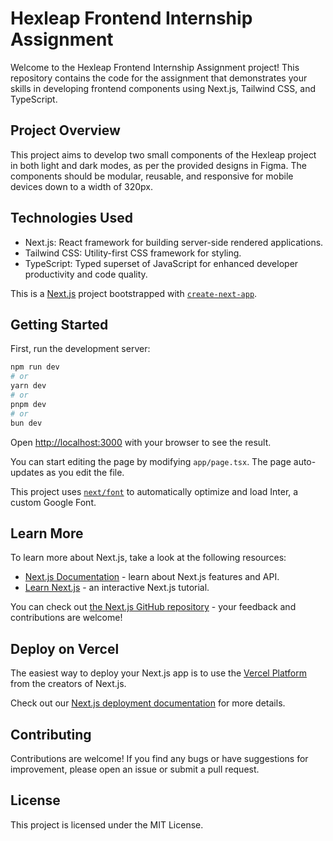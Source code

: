 # Hexleap Frontend Internship Assignment

Welcome to the Hexleap Frontend Internship Assignment project! This repository contains the code for the assignment that demonstrates your skills in developing frontend components using Next.js, Tailwind CSS, and TypeScript.

## Project Overview

This project aims to develop two small components of the Hexleap project in both light and dark modes, as per the provided designs in Figma. The components should be modular, reusable, and responsive for mobile devices down to a width of 320px.

## Technologies Used

- Next.js: React framework for building server-side rendered applications.
- Tailwind CSS: Utility-first CSS framework for styling.
- TypeScript: Typed superset of JavaScript for enhanced developer productivity and code quality.


This is a [Next.js](https://nextjs.org/) project bootstrapped with [`create-next-app`](https://github.com/vercel/next.js/tree/canary/packages/create-next-app).

## Getting Started

First, run the development server:

```bash
npm run dev
# or
yarn dev
# or
pnpm dev
# or
bun dev
```

Open [http://localhost:3000](http://localhost:3000) with your browser to see the result.

You can start editing the page by modifying `app/page.tsx`. The page auto-updates as you edit the file.

This project uses [`next/font`](https://nextjs.org/docs/basic-features/font-optimization) to automatically optimize and load Inter, a custom Google Font.

## Learn More

To learn more about Next.js, take a look at the following resources:

- [Next.js Documentation](https://nextjs.org/docs) - learn about Next.js features and API.
- [Learn Next.js](https://nextjs.org/learn) - an interactive Next.js tutorial.

You can check out [the Next.js GitHub repository](https://github.com/vercel/next.js/) - your feedback and contributions are welcome!

## Deploy on Vercel

The easiest way to deploy your Next.js app is to use the [Vercel Platform](https://vercel.com/new?utm_medium=default-template&filter=next.js&utm_source=create-next-app&utm_campaign=create-next-app-readme) from the creators of Next.js.

Check out our [Next.js deployment documentation](https://nextjs.org/docs/deployment) for more details.

## Contributing

Contributions are welcome! If you find any bugs or have suggestions for improvement, please open an issue or submit a pull request.

## License

This project is licensed under the MIT License.
